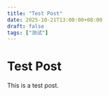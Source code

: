 ```yaml
---
title: "Test Post"
date: 2025-10-21T13:00:00+08:00
draft: false
tags: ["测试"]
---
```


# Test Post

This is a test post.
